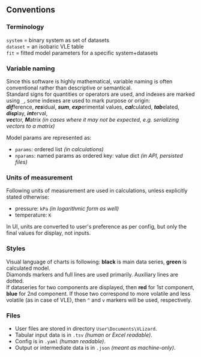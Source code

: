 ## Conventions

### Terminology
`system` = binary system as set of datasets  
`dataset` = an isobaric VLE table  
`fit` = fitted model parameters for a specific system+datasets

### Variable naming
Since this software is highly mathematical, variable naming is often conventional rather than descriptive or semantical.  
Standard signs for quantities or operators are used, and indexes are marked using `_`, some indexes are used to mark purpose or origin:  
***dif***ference, ***res***idual, ***sum***, ***exp***erimental values, ***cal***culated, ***tab***elated, ***disp***lay,  ***int***erval,  
***vec***tor, ***M***atrix _(in cases where it may not be expected, e.g. serializing vectors to a matrix)_

Model params are represented as:
- `params`: ordered list _(in calculations)_
- `nparams`: named params as ordered key: value dict _(in API, persisted files)_

### Units of measurement
Following units of measurement are used in calculations, unless explicitly stated otherwise:
- pressure: `kPa` _(in logarithmic form as well)_
- temperature: `K`

In UI, units are converted to user's preference as per config, but only the final values for display, not inputs. 

### Styles
Visual language of charts is following: **black** is main data series, **green** is calculated model.  
Diamonds markers and full lines are used primarily. Auxiliary lines are dotted.  
If dataseries for two components are displayed, then **red** for 1st component, **blue** for 2nd component.
If those two correspond to more volatile and less volatile (as in case of VLE), then `^` and `v` markers will be used, respectively.

### Files

- User files are stored in directory `User\Documents\VLizard`.
- Tabular input data is in `.tsv` _(human or Excel readable)_.    
- Config is in `.yaml` _(human readable)_.
- Output or intermediate data is in `.json` _(meant as machine-only)_.
